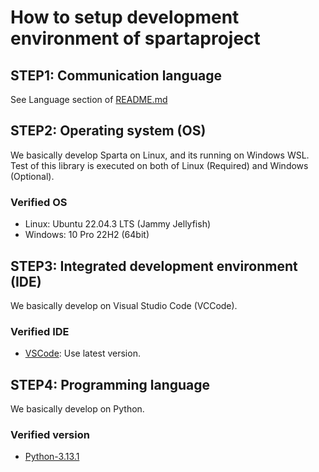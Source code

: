 # How to setup development environment of spartaproject

## STEP1: Communication language

See Language section of [README.md](README.md)

## STEP2: Operating system (OS)

We basically develop Sparta on Linux, and its running on Windows WSL. Test of this library is executed on both of Linux (Required) and Windows (Optional).

### Verified OS

- Linux: Ubuntu 22.04.3 LTS (Jammy Jellyfish)
- Windows: 10 Pro 22H2 (64bit)

## STEP3: Integrated development environment (IDE)

We basically develop on Visual Studio Code (VCCode).

### Verified IDE

- [VSCode](https://code.visualstudio.com/): Use latest version.

## STEP4: Programming language

We basically develop on Python.

### Verified version

- [Python-3.13.1](https://www.python.org/downloads/release/python-3131/)
